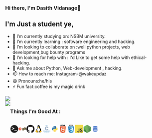 ### Hi there, I'm Dasith Vidanage👋

## I'm Just a student ye, 


- 🔭 I’m currently studying on: NSBM university.
- 🌱 I’m currently learning : software engineering and hacking.
- 👯 I’m looking to collaborate on :well python projects, web development,bug bounty programs
- 🤔 I’m looking for help with : I'd Like to get some help with ethical-hacking.
- 💬 Ask me about Python, Web-development , hacking.
- 📫 How to reach me: Instagram-@wakeupdaz
- 😄 Pronouns:he/his
- ⚡ Fun fact:coffee is my magic drink


<p align="left">
  <a href="https://github.com/anuraghazra/github-readme-stats">
    <img
      align="center"
        src="https://github-readme-stats.vercel.app/api/top-langs/?username=d4az&layout=compact&exclude_repo=PingMeRN&title_color=2BFFF1&icon_color=2BFFF1&text_color=ffffff&bg_color=000000"
    />
  </a>
  <a href="https://github.com/anuraghazra/github-readme-stats">
    <br>
    <img
      align="left"
      height="165"
      src="https://github-readme-stats.vercel.app/api?username=d4az&count_private=true&show_icons=true&custom_title=Github%20Status&hide=issues&title_color=2BFFF1&icon_color=2BFFF1&text_color=ffffff&bg_color=000000"
    />
  </a>
</p>

### Things I'm Good At :
<br>

<img align="left" alt="Terminal" width="26px" src="https://raw.githubusercontent.com/github/explore/80688e429a7d4ef2fca1e82350fe8e3517d3494d/topics/terminal/terminal.png" />
<img align="left" alt="Git" width="26px" src="https://raw.githubusercontent.com/github/explore/80688e429a7d4ef2fca1e82350fe8e3517d3494d/topics/git/git.png" />
<img align="left" alt="GitHub" width="26px" src="https://raw.githubusercontent.com/github/explore/78df643247d429f6cc873026c0622819ad797942/topics/github/github.png" />
<img align="left" alt="Linux" width="26px" src="https://raw.githubusercontent.com/github/explore/80688e429a7d4ef2fca1e82350fe8e3517d3494d/topics/linux/linux.png"/>
<img align="left" alt="c" width="26px" src="https://raw.githubusercontent.com/github/explore/80688e429a7d4ef2fca1e82350fe8e3517d3494d/topics/c/c.png" />
<img align="left" alt="Python" width="26px" src="https://raw.githubusercontent.com/github/explore/80688e429a7d4ef2fca1e82350fe8e3517d3494d/topics/python/python.png" />
<img align="left" alt="HTML5" width="26px" src="https://raw.githubusercontent.com/github/explore/80688e429a7d4ef2fca1e82350fe8e3517d3494d/topics/html/html.png" />
<img align="left" alt="CSS3" width="26px" src="https://raw.githubusercontent.com/github/explore/80688e429a7d4ef2fca1e82350fe8e3517d3494d/topics/css/css.png" />
<img align="left" alt="JavaScript" width="26px" src="https://raw.githubusercontent.com/github/explore/80688e429a7d4ef2fca1e82350fe8e3517d3494d/topics/javascript/javascript.png" />
<img align="left" alt="Node.js" width="26px" src="https://raw.githubusercontent.com/github/explore/80688e429a7d4ef2fca1e82350fe8e3517d3494d/topics/nodejs/nodejs.png" />
<img align="left" alt="SQL" width="26px" src="https://raw.githubusercontent.com/github/explore/80688e429a7d4ef2fca1e82350fe8e3517d3494d/topics/sql/sql.png" />


<br>
<br>

